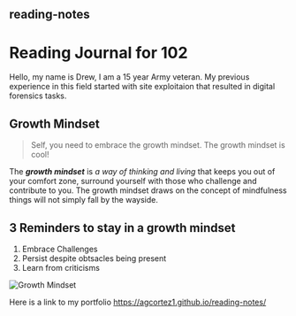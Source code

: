 ## reading-notes
# Reading Journal for 102

Hello, my name is Drew, I am a 15 year Army veteran. My previous experience in this field started with site exploitaion that resulted in digital forensics tasks. 

##  Growth Mindset 
> Self, you need to embrace the growth mindset. The growth mindset is cool!

The <em><strong>growth mindset</strong></em> is <em> a way of thinking and living</em> that keeps you out of your comfort zone, surround yourself with those who challenge and contribute to you. The growth mindset draws on the concept of mindfulness things will not simply fall by the wayside.



## 3 Reminders to stay in a growth mindset

<ol>
  <li>Embrace Challenges<li>
  Persist despite obtsacles being present<li>
  Learn from criticisms
  </ol>

![Growth Mindset](https://epe.brightspotcdn.com/dims4/default/53d5f6c/2147483647/strip/true/crop/2034x1380+28+0/resize/840x570!/format/webp/quality/90/?url=https%3A%2F%2Fepe-brightspot.s3.amazonaws.com%2Ffe%2F07%2F623f04754f06aff6f4b323fcedc9%2Fgrowth-mindset-042021-1185654371.jpg)


Here is a link to my portfolio https://agcortez1.github.io/reading-notes/
